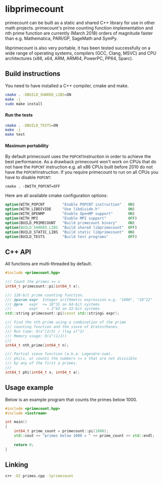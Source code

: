 # libprimecount

primecount can be built as a static and shared C++ library for use in
other math projects. primecount's prime counting function implementation
and nth prime function are currently (March 2018) orders of magnitude
faster than e.g. Mathematica, PARI/GP, SageMath and SymPy.

libprimecount is also very portable, it has been tested successfully on
a wide range of operating systems, compilers (GCC, Clang, MSVC) and CPU
architectures (x86, x64, ARM, ARM64, PowerPC, PP64, Sparc).

## Build instructions

You need to have installed a C++ compiler, cmake and make.

```sh
cmake . -DBUILD_SHARED_LIBS=ON
make -j
sudo make install
```

#### Run the tests

```sh
cmake . -DBUILD_TESTS=ON
make -j
make test
```

#### Maximum portability

By default primecount uses the ```POPCNT```instruction in order to achieve the
best performance. As a drawback primecount won't work on CPUs that do not
have the ```POPCNT``` instruction e.g. all x86 CPUs built before 2010 do not
have the ```POPCNT```instruction. If you require primecount to run on all CPUs
you have to disable ```POPCNT```:

```
cmake . -DWITH_POPCNT=OFF
```

Here are all available cmake configuration options:

```CMake
option(WITH_POPCNT        "Enable POPCNT instruction"   ON)
option(WITH_LIBDIVIDE     "Use libdivide.h"             ON)
option(WITH_OPENMP        "Enable OpenMP support"       ON)
option(WITH_MPI           "Enable MPI support"          OFF)
option(BUILD_PRIMECOUNT   "Build primecount binary"     ON)
option(BUILD_SHARED_LIBS  "Build shared libprimecount"  OFF)
option(BUILD_STATIC_LIBS  "Build static libprimecount"  ON)
option(BUILD_TESTS        "Build test programs"         OFF)
```

## C++ API

All functions are multi-threaded by default.

```C++
#include <primecount.hpp>

/// Count the primes <= x
int64_t primecount::pi(int64_t x);

/// 128-bit prime counting function.
/// @param expr  Integer arithmetic expression e.g. "1000", "10^22"
/// @pre   expr  <= 10^31 on 64-bit systems
///        expr    < 2^63 on 32-bit systems
std::string primecount::pi(const std::string& expr);

/// Find the nth prime using a combination of the prime
/// counting function and the sieve of Eratosthenes.
/// Run time: O(x^(2/3) / (log x)^2)
/// Memory usage: O(x^(1/2))
///
int64_t nth_prime(int64_t n);

/// Partial sieve function (a.k.a. Legendre-sum).
/// phi(x, a) counts the numbers <= x that are not divisible
/// by any of the first a primes.
///
int64_t phi(int64_t x, int64_t a);
```

## Usage example

Below is an example program that counts the primes below 1000.

```C++
#include <primecount.hpp>
#include <iostream>

int main()
{
    int64_t prime_count = primecount::pi(1000);
    std::cout << "primes below 1000 = " << prime_count << std::endl;
  
    return 0;
}
```

## Linking

```sh
c++ -O2 primes.cpp -lprimecount
```
